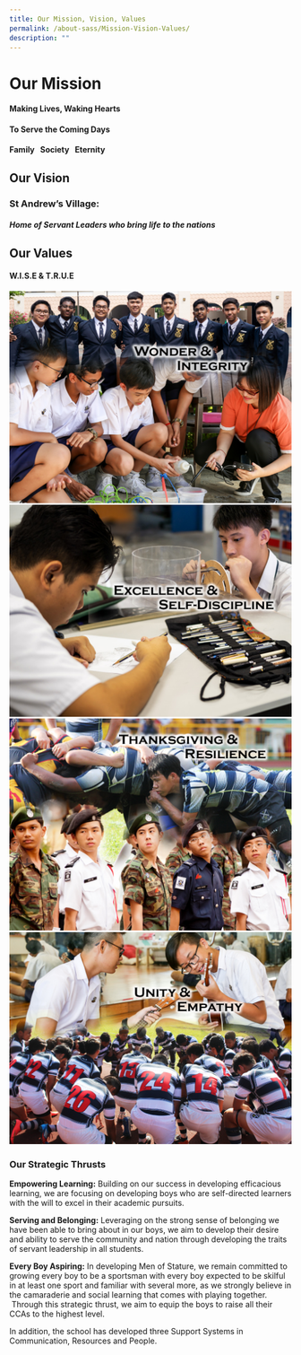 ```yaml
---
title: Our Mission, Vision, Values
permalink: /about-sass/Mission-Vision-Values/
description: ""
---
```

# Our Mission

#### Making Lives, Waking Hearts

#### To Serve the Coming Days

#### Family   Society   Eternity

  

## Our Vision

### **St Andrew’s Village:** 

##### Home of Servant Leaders who bring life to the nations

  
## Our Values
#### **W.I.S.E   &   T.R.U.E**


 
![](/images/Mission4.jpeg)![](/images/Mission.jpeg)
![](/images/Mission2.jpeg)
![](/images/Mission3.jpeg)


### Our Strategic Thrusts

**Empowering Learning:** Building on our success in developing efficacious learning, we are focusing on developing boys who are self-directed learners with the will to excel in their academic pursuits.

  

**Serving and Belonging:** Leveraging on the strong sense of belonging we have been able to bring about in our boys, we aim to develop their desire and ability to serve the community and nation through developing the traits of servant leadership in all students.

  

**Every Boy Aspiring:** In developing Men of Stature, we remain committed to growing every boy to be a sportsman with every boy expected to be skilful in at least one sport and familiar with several more, as we strongly believe in the camaraderie and social learning that comes with playing together.  Through this strategic thrust, we aim to equip the boys to raise all their CCAs to the highest level.  

  

In addition, the school has developed three Support Systems in Communication, Resources and People.